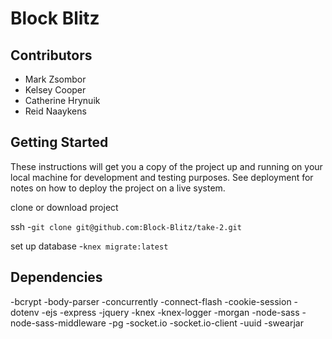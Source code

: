 # Block Blitz

## Contributors
- Mark Zsombor
- Kelsey Cooper
- Catherine Hrynuik
- Reid Naaykens

## Getting Started

  These instructions will get you a copy of the project up and running on your local machine for development and testing purposes. See deployment for notes on how to deploy the project on a live system.

  clone or download project

  ssh
  -`git clone git@github.com:Block-Blitz/take-2.git`

  set up database
  -`knex migrate:latest`






## Dependencies

  -bcrypt
  -body-parser
  -concurrently
  -connect-flash
  -cookie-session
  -dotenv
  -ejs
  -express
  -jquery
  -knex
  -knex-logger
  -morgan
  -node-sass
  -node-sass-middleware
  -pg
  -socket.io
  -socket.io-client
  -uuid
  -swearjar

